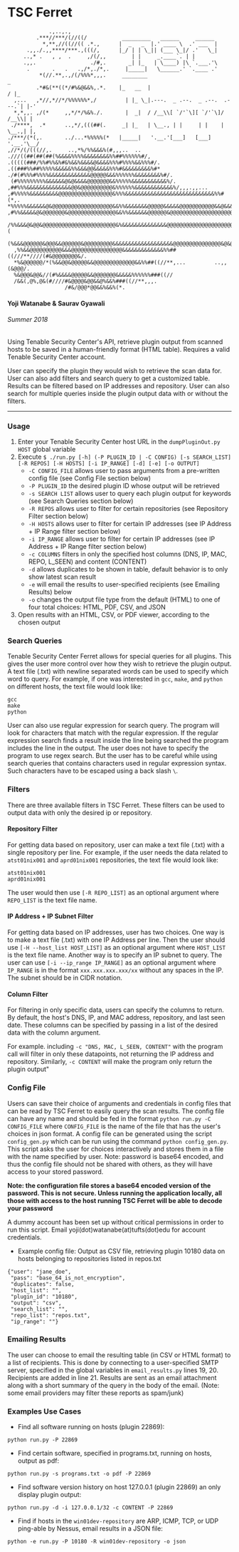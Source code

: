 # TSC Ferret
```
             .,..,.,
         .***//***/(//((/           _________   ______     ______
           *,**,//((//(( .*.,      |  _   _  |.' ____ \  .' ___  |
      .,,./.,,****/***.,(((/,      |_/ | | \_|| (___ \_|/ .'   \_|
     ..,* .   , ,  .     ,/(/,,        | |     _.____`. | |
     .,,.                 ./#,.       _| |_   | \____) |\ `.___.'\
      .       .   .   .,/*,./*,.     |_____|   \______.' `.____ .'
          *(//.**,.,/(/%%%*,,,.     ________                               _
         .*#&(**((*/#%&@&&%,.*.    |_   __  |                             / |_
  ,...   ,*//,*//*/%%%%%%*,/         | |_ \_|.---.  _ .--.  _ .--.  .---.`| |-'
  *,*,,. ,/(*     ,,*/*/%&%./.       |  _|  / /__\\[ `/'`\][ `/'`\]/ /__\\| |
 ./****,  .*      ..,*/,(((##(.     _| |_   | \__., | |     | |    | \__.,| |,
./***/(*(,.       ../...*%%%%%(*   |_____|   '.__.'[___]   [___]    '.__.'\__/
,//*/(/(((//,.     ..,*%/%%&&&%(#,,,..  ..
.///((##(##(##(%&&&&%%%%&&&&&&&&%%##%%%%%%#/,
.(((((###/%%#%%&%#&%&&%&&&&@&&&&%%%#%%%%&&%%%#/.
.((###%%##%%%%%&&&&&%%&&&@@&&&&&%%%#&&&&&&&&&%#*
./#(#%%%#%%%%&&&&&&&&&&&&&@@@@@&&&%%%%%%&&&&&&&&%#/.
 (#%%%%%%%%%&&&&&&@&@&&&&@@@@@@@&&%%%%%&&&&&&&&&&&%/.
,##%%%&&&&&&&&&&&&&&@@&@@@@@@@@@@&%%%%%%&&&&&&&&&&&&%/,,,.,,...
,#%%%%%&&&&&&&&&@@@@@@@@@@@@@@@@@&%%%&&&&&&&&&&&&&&&&&&&&&&&&&&&&%%#(*,.
*%%%%%&&&&&&@&@@@@@@@@@@@@@@@@@@@&&%%&&&&&&&@@@@@&&&&&@@@@@@@@@@@&&@&&&&&%*
,#%%&&&&&@&@@@@@@@&@@@@@@@@@@@@@@@&&%%&&&&&&@@@@@@&@@@@@@@@@@@@@@@@@@@@&&&%,
 /%%&&&@&@@&@@@@@@@@@@@@@@@@@@@@@@@&%&&&&&&&&&&&&&&@@@@@@@@@@@@@@@@@@@@@@@@&(
  (%&&&@@@@@@&@@@&&@@@@@@&@@@@@@@@@&&&&&&&&&&&&&&&&&&&@@@@@@@@@@@@@@@&@&@@@&/
  ,%%&&@@@@@@@@@@&&&@@@@@@@@@@@@@@@@&&&&&&&&&&&&&%%##((///**////(#&@@@@@@@@&/.
  *%&@@@@@@/*(%&&@@&@@@@@&&@@@@@@@@@@@@@&&%%##((//**,...         ..,,(&@@@/.
  %&@@@&@@&//(#%&&&&@@@@@&&@@@@@@@&&&&&%%%%%%###((//
  /&&(,@%,@&(#////#&@@@@&@@&&@%&&%###((//**,,,.
                  /#&/@@@*@@&&%&&%(*.
```
#### Yoji Watanabe & Saurav Gyawali
###### Summer 2018
Using Tenable Security Center's API, retrieve plugin output from scanned hosts to be saved in a human-friendly format (HTML table). Requires a valid Tenable Security Center account.

User can specify the plugin they would wish to retrieve the scan data for. User can also add filters and search query to get a customized table. Results can be filtered based on IP addresses and repository. User can also search for multiple queries inside the plugin output data with or without the filters.

***

### Usage
1. Enter your Tenable Security Center host URL in the `dumpPluginOut.py` `HOST` global variable
2. Execute `$ ./run.py [-h] (-P PLUGIN_ID | -C CONFIG) [-s SEARCH_LIST] [-R REPOS] [-H HOSTS] [-i IP_RANGE] [-d] [-e] [-o OUTPUT]`
    * `-C CONFIG_FILE` allows user to pass arguments from a pre-written config file (see Config File section below)
    * `-P PLUGIN_ID` the desired plugin ID whose output will be retrieved
    * `-s SEARCH LIST` allows user to query each plugin output for keywords (see Search Queries section below)
    * `-R REPOS` allows user to filter for certain repositories (see Repository Filter section below)
    * `-H HOSTS` allows user to filter for certain IP addresses (see IP Address + IP Range filter section below)
    * `-i IP_RANGE` allows user to filter for certain IP addresses (see IP Address + IP Range filter section below)
    * `-c COLUMNS` filters in only the specified host columns (DNS, IP, MAC, REPO, L_SEEN) and content (CONTENT)
    * `-d` allows duplicates to be shown in table, default behavior is to only show latest scan result
    * `-e` will email the results to user-specified recipients (see Emailing Results) below
    * `-o` changes the output file type from the default (HTML) to one of four total choices: HTML, PDF, CSV, and JSON
3. Open results with an HTML, CSV, or PDF viewer, according to the chosen output

### Search Queries
Tenable Security Center Ferret allows for special queries for all plugins. This gives the user more control over how they wish to retrieve the plugin output. A text file (.txt) with newline separated words can be used to specify which word to query. For example, if one was interested in `gcc`, `make`, and `python` on different hosts, the text file would look like:
```
gcc
make
python
``` 
User can also use regular expression for search query. The program will look for characters that match with the regular expression. If the regular expression search finds a result inside the line being searched the program includes the line in the output. The user does not have to specify the program to use regex search. But the user has to be careful while using search queries that contains characters used in regular expression syntax. Such characters have to be escaped using a back slash `\`.  

### Filters
There are three available filters in TSC Ferret. These filters can be used to output data with only the desired ip or repository. 

#### Repository Filter
For getting data based on repository, user can make a text file (.txt) with a single repository per line. For example, if the user needs the data related to `atst01nix001` and `aprd01nix001` repositories, the text file would look like:
```
atst01nix001
aprd01nix001
```
The user would then use `[-R REPO_LIST]` as an optional argument where `REPO_LIST` is the text file name.

#### IP Address + IP Subnet Filter
For getting data based on IP addresses, user has two choices. One way is to make a text file (.txt) with one IP Address per line. Then the user should use `[-H --host_list HOST_LIST]` as an optional argument where `HOST_LIST` is the text file name. Another way is to specify an IP subnet to query. The user can use `[-i --ip_range IP_RANGE]` as an optional argument where `IP_RANGE` is in the format `xxx.xxx.xxx.xxx/xx` without any spaces in the IP. The subnet should be in CIDR notation.

#### Column Filter
For filtering in only specific data, users can specify the columns to return. By default, the host's DNS, IP, and MAC address, repository, and last seen date. These columns can be specified by passing in a list of the desired data with the column argument.

For example. including `-c "DNS, MAC, L_SEEN, CONTENT"` with the program call will filter in only these datapoints, not returning the IP address and repository. Similarly, `-c CONTENT` will make the program only return the plugin output" 

### Config File
Users can save their choice of arguments and credentials in config files that can be read by TSC Ferret to easily query the scan results. The config file can have any name and should be fed in the format `python run.py -C CONFIG_FILE` where `CONFIG_FILE` is the name of the file that has the user's choices in json format. 
A config file can be generated using the script `config_gen.py` which can be run using the command `python config_gen.py`. This script asks the user for choices interactively and stores them in a file with the name specified by user. Note: password is base64 encoded, and thus the config file should not be shared with others, as they will have access to your stored password.

__Note: the configuration file stores a base64 encoded version of the password. **This is not secure.** Unless running the application locally, all those with access to the host running TSC Ferret will be able to decode your password__

A dummy account has been set up without critical permissions in order to run this script. Email yoji(dot)watanabe(at)tufts(dot)edu for account credentials.

* Example config file: Output as CSV file, retrieving plugin 10180 data on hosts belonging to repositories listed in repos.txt

```
{"user": "jane_doe", 
 "pass": "base_64_is_not_encryption", 
 "duplicates": false, 
 "host_list": "", 
 "plugin_id": "10180", 
 "output": "csv", 
 "search_list": "", 
 "repo_list": "repos.txt", 
 "ip_range": ""}
```


### Emailing Results
The user can choose to email the resulting table (in CSV or HTML format) to a list of recipients. This is done by connecting to a user-specified SMTP server, specified in the global variables in `email_results.py` lines 19, 20. Recipients are added in line 21. Results are sent as an email attachment along with a short summary of the query in the body of the email. 
(Note: some email providers may filter these reports as spam/junk)

### Examples Use Cases
* Find all software running on hosts (plugin 22869):
```
python run.py -P 22869
```
* Find certain software, specified in programs.txt, running on hosts, output as pdf:
```
python run.py -s programs.txt -o pdf -P 22869
```
* Find software version history on host 127.0.0.1 (plugin 22869) an only display plugin output:
```
python run.py -d -i 127.0.0.1/32 -c CONTENT -P 22869
```
* Find if hosts in the `win01dev-repository` are ARP, ICMP, TCP, or UDP ping-able by Nessus, email results in a JSON file:
```
python -e run.py -P 10180 -R win01dev-repository -o json
```
